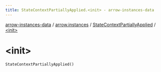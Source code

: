 ```yaml
---
title: StateContextPartiallyApplied.<init> - arrow-instances-data
---
```


[arrow-instances-data](../../index.html) / [arrow.instances](../index.html) / [StateContextPartiallyApplied](index.html) / [&lt;init&gt;](./-init-.html)

# &lt;init&gt;

`StateContextPartiallyApplied()`
